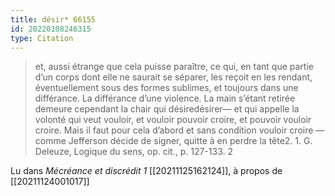 ```yaml
---
title: désir* 66155
id: 20220108246315
type: Citation
---
```


> et, aussi étrange que cela puisse paraître, ce qui, en tant que partie d’un corps dont elle ne saurait se séparer, les reçoit en les rendant, éventuellement sous des formes sublimes, et toujours dans une différance. La différance d’une violence. La main s’étant retirée demeure cependant la chair qui désiredésirer— et qui appelle la volonté qui veut vouloir, et vouloir pouvoir croire, et pouvoir vouloir croire. Mais il faut pour cela d’abord et sans condition vouloir croire — comme Jefferson décide de signer, quitte à en perdre la tête2. 1. G. Deleuze, Logique du sens, op. cit., p. 127-133. 2

Lu dans *Mécréance et discrédit 1* [[20211125162124]], à propos de [[20211124001017]]